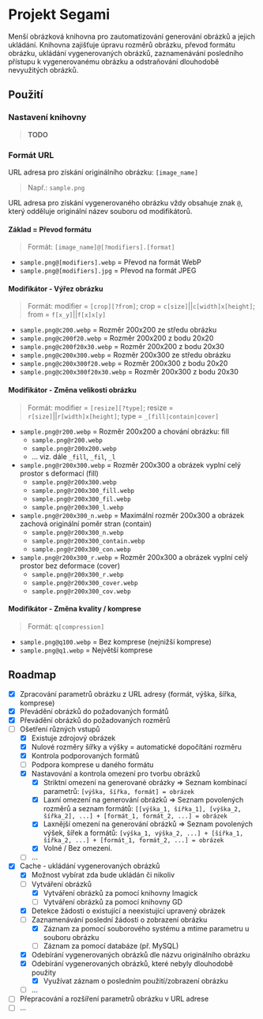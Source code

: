 
# Projekt Segami

Menší obrázková knihovna pro zautomatizování generování obrázků a jejich ukládání.
Knihovna zajišťuje úpravu rozměrů obrázku, převod formátu obrázku, ukládání vygenerovaných obrázků, zaznamenávání posledního přístupu k vygenerovanému obrázku a odstraňování dlouhodobě nevyužitých obrázků.

## Použití

### Nastavení knihovny

> **TODO**

### Formát URL

URL adresa pro získání originálního obrázku: `[image_name]`
> Např.: `sample.png`

URL adresa pro získání vygenerovaného obrázku vždy obsahuje znak `@`, který odděluje originální název souboru od modifikátorů.

#### Základ = Převod formátu

> Formát: `[image_name]@[?modifiers].[format]`

- `sample.png@[modifiers].webp` = Převod na formát WebP
- `sample.png@[modifiers].jpg` = Převod na formát JPEG

#### Modifikátor - Výřez obrázku

> Formát: modifier = `[crop][?from]`; crop = `c[size]`||`c[width]x[height]`; from = `f[x_y]`||`f[x]x[y]`

- `sample.png@c200.webp` = Rozměr 200x200 ze středu obrázku
- `sample.png@c200f20.webp` = Rozměr 200x200 z bodu 20x20
- `sample.png@c200f20x30.webp` = Rozměr 200x200 z bodu 20x30
- `sample.png@c200x300.webp` = Rozměr 200x300 ze středu obrázku
- `sample.png@c200x300f20.webp` = Rozměr 200x300 z bodu 20x20
- `sample.png@c200x300f20x30.webp` = Rozměr 200x300 z bodu 20x30

#### Modifikátor - Změna velikosti obrázku

> Formát: modifier = `[resize][?type]`; resize = `r[size]`||`r[width]x[height]`; type = `_[fill|contain|cover]`

- `sample.png@r200.webp` = Rozměr 200x200 a chování obrázku: fill
  - `sample.png@r200.webp`
  - `sample.png@r200x200.webp`
  - ... viz. dále `_fill`, `_fil`, `_l`
- `sample.png@r200x300.webp` = Rozměr 200x300 a obrázek vyplní celý prostor s deformací (fill)
  - `sample.png@r200x300.webp`
  - `sample.png@r200x300_fill.webp`
  - `sample.png@r200x300_fil.webp`
  - `sample.png@r200x300_l.webp`
- `sample.png@r200x300_n.webp` = Maximální rozměr 200x300 a obrázek zachová originální poměr stran (contain)
  - `sample.png@r200x300_n.webp`
  - `sample.png@r200x300_contain.webp`
  - `sample.png@r200x300_con.webp`
- `sample.png@r200x300_r.webp` = Rozměr 200x300 a obrázek vyplní celý prostor bez deformace (cover)
  - `sample.png@r200x300_r.webp`
  - `sample.png@r200x300_cover.webp`
  - `sample.png@r200x300_cov.webp`

#### Modifikátor - Změna kvality / komprese

> Formát: `q[compression]`

- `sample.png@q100.webp` = Bez komprese (nejnižší komprese)
- `sample.png@q1.webp` = Největší komprese

## Roadmap

- [x] Zpracování parametrů obrázku z URL adresy (formát, výška, šířka, komprese)
- [x] Převádění obrázků do požadovaných formátů
- [x] Převádění obrázků do požadovaných rozměrů
- [ ] Ošetření různých vstupů
  - [x] Existuje zdrojový obrázek
  - [x] Nulové rozměry šířky a výšky = automatické dopočítání rozměru
  - [x] Kontrola podporovaných formátů
  - [ ] Podpora komprese u daného formátu
  - [x] Nastavování a kontrola omezení pro tvorbu obrázků
    - [x] Striktní omezení na generované obrázky => Seznam kombinací parametrů: `[výška, šířka, formát] = obrázek`
    - [x] Laxní omezení na generování obrázků => Seznam povolených rozměrů a seznam formátů: `[[výška_1, šířka_1], [výška_2, šířka_2], ...] + [formát_1, formát_2, ...] = obrázek`
    - [x] Laxnější omezení na generování obrázků => Seznam povolených výšek, šířek a formátů: `[výška_1, výška_2, ...] + [šířka_1, šířka_2, ...] + [formát_1, formát_2, ...] = obrázek`
    - [x] Volné / Bez omezení.
  - [ ] ...
- [x] Cache - ukládání vygenerovaných obrázků
  - [x] Možnost vybírat zda bude ukládán či nikoliv
  - [ ] Vytváření obrázků
    - [x] Vytváření obrázků za pomocí knihovny Imagick
    - [ ] Vytváření obrázků za pomocí knihovny GD
  - [x] Detekce žádosti o existující a neexistující upravený obrázek
  - [ ] Zaznamenávání poslední žádosti o zobrazení obrázku
    - [x] Záznam za pomocí souborového systému a mtime parametru u souboru obrázku
    - [ ] Záznam za pomocí databáze (př. MySQL)
  - [x] Odebírání vygenerovaných obrázků dle názvu originálního obrázku
  - [x] Odebírání vygenerovaných obrázků, které nebyly dlouhodobě použity
    - [x] Využívat záznam o posledním použití/zobrazení obrázku
  - [ ] ...
- [ ] Přepracování a rozšíření parametrů obrázku v URL adrese
- [ ] ...
